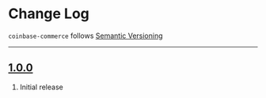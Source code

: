 # Change Log

`coinbase-commerce` follows [Semantic Versioning](http://semver.org/)

---

## [1.0.0](https://github.com/AndrewBarba/coinbase-commerce/releases/tag/1.0.0)

1. Initial release
